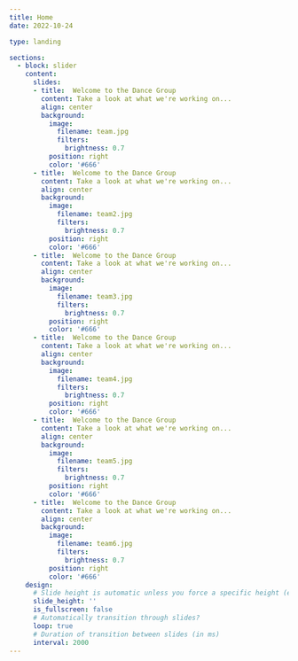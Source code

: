 ```yaml
---
title: Home
date: 2022-10-24

type: landing

sections:
  - block: slider
    content:
      slides:
      - title:  Welcome to the Dance Group
        content: Take a look at what we're working on...
        align: center
        background:
          image:
            filename: team.jpg
            filters:
              brightness: 0.7
          position: right
          color: '#666'
      - title:  Welcome to the Dance Group
        content: Take a look at what we're working on...
        align: center
        background:
          image:
            filename: team2.jpg
            filters:
              brightness: 0.7
          position: right
          color: '#666'
      - title:  Welcome to the Dance Group
        content: Take a look at what we're working on...
        align: center
        background:
          image:
            filename: team3.jpg
            filters:
              brightness: 0.7
          position: right
          color: '#666'
      - title:  Welcome to the Dance Group
        content: Take a look at what we're working on...
        align: center
        background:
          image:
            filename: team4.jpg
            filters:
              brightness: 0.7
          position: right
          color: '#666'
      - title:  Welcome to the Dance Group
        content: Take a look at what we're working on...
        align: center
        background:
          image:
            filename: team5.jpg
            filters:
              brightness: 0.7
          position: right
          color: '#666'
      - title:  Welcome to the Dance Group
        content: Take a look at what we're working on...
        align: center
        background:
          image:
            filename: team6.jpg
            filters:
              brightness: 0.7
          position: right
          color: '#666'
    design:
      # Slide height is automatic unless you force a specific height (e.g. '400px')
      slide_height: ''
      is_fullscreen: false
      # Automatically transition through slides?
      loop: true
      # Duration of transition between slides (in ms)
      interval: 2000
---
```

